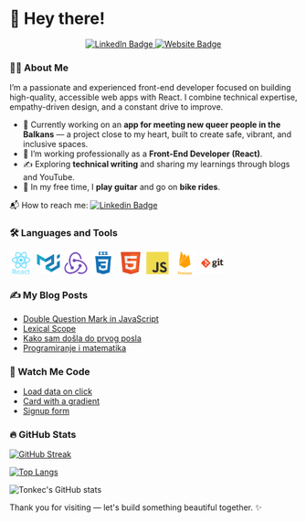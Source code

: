 # 👋 Hey there!

<div id="badges" align="center">
  <a href="https://www.linkedin.com/in/antonija-simic/">
    <img src="https://img.shields.io/badge/LinkedIn-blue?style=for-the-badge&logo=linkedin&logoColor=white" alt="LinkedIn Badge"/>
  </a>

  <a href="https://www.meetantonija.com">
    <img src="https://img.shields.io/badge/website-orange?style=for-the-badge&logo=website&logoColor=white" alt="Website Badge"/>
  </a>
</div>

### 👩‍💻 About Me

I’m a passionate and experienced front-end developer focused on building high-quality, accessible web apps with React. I combine technical expertise, empathy-driven design, and a constant drive to improve.

- 🔭 Currently working on an **app for meeting new queer people in the Balkans** — a project close to my heart, built to create safe, vibrant, and inclusive spaces.
- 💼 I’m working professionally as a **Front-End Developer (React)**.
- ✍️ Exploring **technical writing** and sharing my learnings through blogs and YouTube.
- 🎸 In my free time, I **play guitar** and go on **bike rides**.

📬 How to reach me:
[![Linkedin Badge](https://img.shields.io/badge/-antonija-blue?style=flat&logo=Linkedin&logoColor=white)](https://www.linkedin.com/in/antonija-simic/)

### 🛠️ Languages and Tools

<div>
  <img src="https://github.com/devicons/devicon/blob/master/icons/react/react-original-wordmark.svg" title="React" alt="React" width="40" height="40"/>&nbsp;
  <img src="https://github.com/devicons/devicon/blob/master/icons/materialui/materialui-original.svg" title="Material UI" alt="Material UI" width="40" height="40"/>&nbsp;
  <img src="https://github.com/devicons/devicon/blob/master/icons/redux/redux-original.svg" title="Redux" alt="Redux " width="40" height="40"/>&nbsp;
  <img src="https://github.com/devicons/devicon/blob/master/icons/css3/css3-plain-wordmark.svg" title="CSS3" alt="CSS" width="40" height="40"/>&nbsp;
  <img src="https://github.com/devicons/devicon/blob/master/icons/html5/html5-original.svg" title="HTML5" alt="HTML" width="40" height="40"/>&nbsp;
  <img src="https://github.com/devicons/devicon/blob/master/icons/javascript/javascript-original.svg" title="JavaScript" alt="JavaScript" width="40" height="40"/>&nbsp;
  <img src="https://github.com/devicons/devicon/blob/master/icons/firebase/firebase-plain-wordmark.svg" title="Firebase" alt="Firebase" width="40" height="40"/>&nbsp;
  <img src="https://github.com/devicons/devicon/blob/master/icons/git/git-original-wordmark.svg" title="Git" alt="Git" width="40" height="40"/>
</div>

### ✍️ My Blog Posts

- [Double Question Mark in JavaScript](https://meetantonija.com/post/double_question_mark_operator)
- [Lexical Scope](https://meetantonija.com/post/what_is_a_lexical_scope)
- [Kako sam došla do prvog posla](https://blog.kodiraonica.dev/posts/kako_sam_dosla_do_prvog_posla/)
- [Programiranje i matematika](https://blog.kodiraonica.dev/posts/programiranje_i_matematika/)

### 🎥 Watch Me Code

- [Load data on click](https://youtu.be/iCiG3WTfrX4?si=VfCGRhzYzT1c7Ytq)
- [Card with a gradient](https://youtu.be/MfoP_YBDNX4?si=WrvCpFAe_i5NrXn_)
- [Signup form](https://youtu.be/PgCKTLeWLRs?si=DCer1Fqkn-ap9zLJ)

### 🔥 GitHub Stats

[![GitHub Streak](https://github-readme-streak-stats.herokuapp.com/?user=tonkec)](https://github.com/anuraghazra/github-readme-stats)

[![Top Langs](https://github-readme-stats.vercel.app/api/top-langs/?username=tonkec)](https://github.com/anuraghazra/github-readme-stats)

![Tonkec's GitHub stats](https://github-readme-stats.vercel.app/api?username=tonkec&show=reviews)

Thank you for visiting — let's build something beautiful together. ✨
